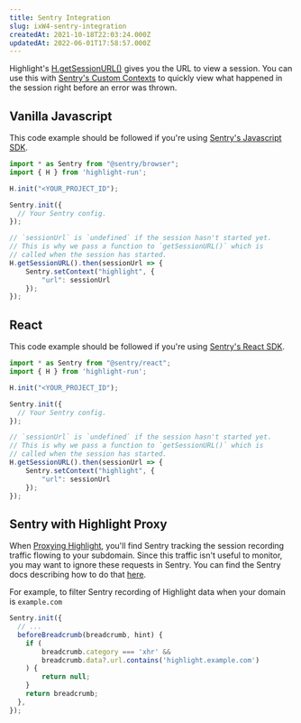 ```yaml
---
title: Sentry Integration
slug: ixW4-sentry-integration
createdAt: 2021-10-18T22:03:24.000Z
updatedAt: 2022-06-01T17:58:57.000Z
---
```


Highlight's [H.getSessionURL()](docId\:BAv_jzN6qfgN3F2CmdVMA) gives you the URL to view a session. You can use this with [Sentry's Custom Contexts](https://docs.sentry.io/platforms/javascript/enriching-events/context/) to quickly view what happened in the session right before an error was thrown.

## Vanilla Javascript

This code example should be followed if you're using [Sentry's Javascript SDK](https://docs.sentry.io/platforms/javascript/).

```javascript
import * as Sentry from "@sentry/browser";
import { H } from 'highlight-run';

H.init("<YOUR_PROJECT_ID");

Sentry.init({
  // Your Sentry config.
});

// `sessionUrl` is `undefined` if the session hasn't started yet.
// This is why we pass a function to `getSessionURL()` which is
// called when the session has started.
H.getSessionURL().then(sessionUrl => {
    Sentry.setContext("highlight", {
        "url": sessionUrl
    });
});

```

## React

This code example should be followed if you're using [Sentry's React SDK](https://docs.sentry.io/platforms/javascript/guides/react/enriching-events/context/).

```javascript
import * as Sentry from "@sentry/react";
import { H } from 'highlight-run';

H.init("<YOUR_PROJECT_ID");

Sentry.init({
  // Your Sentry config.
});

// `sessionUrl` is `undefined` if the session hasn't started yet.
// This is why we pass a function to `getSessionURL()` which is
// called when the session has started.
H.getSessionURL().then(sessionUrl => {
    Sentry.setContext("highlight", {
        "url": sessionUrl
    });
});

```

## Sentry with Highlight Proxy

When [Proxying Highlight](docId\:pk96fxnykSdp7WOgld1Tq), you'll find Sentry tracking the session recording traffic flowing to your subdomain. Since this traffic isn't useful to monitor, you may want to ignore these requests in Sentry. You can find the Sentry docs describing how to do that [here](https://docs.sentry.io/platforms/javascript/enriching-events/breadcrumbs/#customize-breadcrumbs).&#x20;

For example, to filter Sentry recording of Highlight data when your domain is `example.com`

```javascript
Sentry.init({
  // ...
  beforeBreadcrumb(breadcrumb, hint) {
    if (
        breadcrumb.category === 'xhr' &&
        breadcrumb.data?.url.contains('highlight.example.com')
    ) {
        return null;
    }
    return breadcrumb;
  },
});
```

